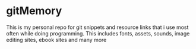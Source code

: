 # gitMemory

This is my personal repo for git snippets and resource links that i use most often while doing programming. This includes fonts, assets, sounds, image editing sites, ebook sites and many more

